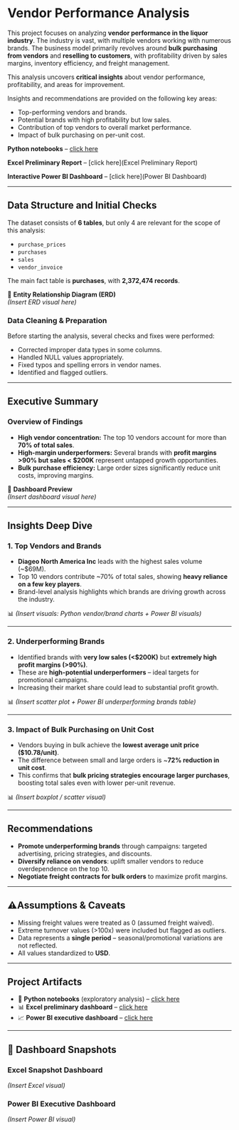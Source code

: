 # Vendor Performance Analysis

This project focuses on analyzing **vendor performance in the liquor industry**. The industry is vast, with multiple vendors working with numerous brands. The business model primarily revolves around **bulk purchasing from vendors** and **reselling to customers**, with profitability driven by sales margins, inventory efficiency, and freight management.  

This analysis uncovers **critical insights** about vendor performance, profitability, and areas for improvement.  

Insights and recommendations are provided on the following key areas:
- Top-performing vendors and brands.  
- Potential brands with high profitability but low sales.  
- Contribution of top vendors to overall market performance.  
- Impact of bulk purchasing on per-unit cost.  
  
**Python notebooks** – [click here](notebooks)

**Excel Preliminary Report** – [click here](Excel Preliminary Report)

**Interactive Power BI Dashboard** – [click here](Power BI Dashboard)

---

## Data Structure and Initial Checks

The dataset consists of **6 tables**, but only 4 are relevant for the scope of this analysis:  
- `purchase_prices`  
- `purchases`  
- `sales`  
- `vendor_invoice`  

The main fact table is **purchases**, with **2,372,474 records**.  

📌 **Entity Relationship Diagram (ERD)**  
*(Insert ERD visual here)*  

### Data Cleaning & Preparation
Before starting the analysis, several checks and fixes were performed:
- Corrected improper data types in some columns.  
- Handled NULL values appropriately.  
- Fixed typos and spelling errors in vendor names.  
- Identified and flagged outliers.  

---

## Executive Summary

### Overview of Findings
- **High vendor concentration:** The top 10 vendors account for more than **70% of total sales**.  
- **High-margin underperformers:** Several brands with **profit margins >90% but sales < $200K** represent untapped growth opportunities.  
- **Bulk purchase efficiency:** Large order sizes significantly reduce unit costs, improving margins.  

📸 **Dashboard Preview**  
*(Insert dashboard visual here)*  

---

## Insights Deep Dive

### 1. Top Vendors and Brands
- **Diageo North America Inc** leads with the highest sales volume (~$69M).  
- Top 10 vendors contribute ~70% of total sales, showing **heavy reliance on a few key players**.  
- Brand-level analysis highlights which brands are driving growth across the industry.  

📊 *(Insert visuals: Python vendor/brand charts + Power BI visuals)*  

---

### 2. Underperforming Brands
- Identified brands with **very low sales (<$200K)** but **extremely high profit margins (>90%)**.  
- These are **high-potential underperformers** – ideal targets for promotional campaigns.  
- Increasing their market share could lead to substantial profit growth.  

📊 *(Insert scatter plot + Power BI underperforming brands table)*  

---

### 3. Impact of Bulk Purchasing on Unit Cost
- Vendors buying in bulk achieve the **lowest average unit price ($10.78/unit)**.  
- The difference between small and large orders is ~**72% reduction in unit cost**.  
- This confirms that **bulk pricing strategies encourage larger purchases**, boosting total sales even with lower per-unit revenue.  

📊 *(Insert boxplot / scatter visual)*  

---

## Recommendations
- **Promote underperforming brands** through campaigns: targeted advertising, pricing strategies, and discounts.  
- **Diversify reliance on vendors**: uplift smaller vendors to reduce overdependence on the top 10.  
- **Negotiate freight contracts for bulk orders** to maximize profit margins.  

---

## ⚠Assumptions & Caveats
- Missing freight values were treated as 0 (assumed freight waived).  
- Extreme turnover values (>100x) were included but flagged as outliers.  
- Data represents a **single period** – seasonal/promotional variations are not reflected.  
- All values standardized to **USD**.  

---

## Project Artifacts
- 🐍 **Python notebooks** (exploratory analysis) – [click here]()  
- 📊 **Excel preliminary dashboard** – [click here]()  
- 📈 **Power BI executive dashboard** – [click here]()  

---

## 📸 Dashboard Snapshots
### Excel Snapshot Dashboard  
*(Insert Excel visual)*  

### Power BI Executive Dashboard  
*(Insert Power BI visual)*  
